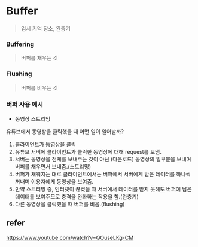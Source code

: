 # Buffer
> 임시 기억 장소, 완충기

### Buffering
> 버퍼를 채우는 것
### Flushing
> 버퍼를 비우는 것

### 버퍼 사용 예시
- 동영상 스트리밍

유튜브에서 동영상을 클릭했을 때 어떤 일이 일어날까?  

1. 클라이언트가 동영상을 클릭
2. 유튜브 서버에 클라이언트가 클릭한 동영상에 대해 request를 보냄.
3. 서버는 동영상을 전체를 보내주는 것이 아닌 (다운로드) 동영상의 일부분을 보내며 버퍼를 채우면서 보내줌.(스트리밍)
4. 버퍼가 채워지는 대로 클라이언트에서는 버퍼에서 서버에게 받은 데이터를 하나씩 꺼내며 이용자에게 동영상을 보여줌.
5. 만약 스트리밍 중, 인터넷이 끊겼을 때 서버에서 데이터를 받지 못해도 버퍼에 남은 데이터를 보여주므로 충격을 완화하는 작용을 함.(완충기)
6. 다른 동영상을 클릭했을 때 버퍼를 비움.(flushing)

## refer
https://www.youtube.com/watch?v=QOuseLKg-CM